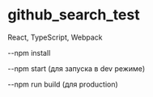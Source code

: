 # github_search_test

React, TypeScript, Webpack

--npm install

--npm start (для запуска в dev режиме)

--npm run build (для production)
